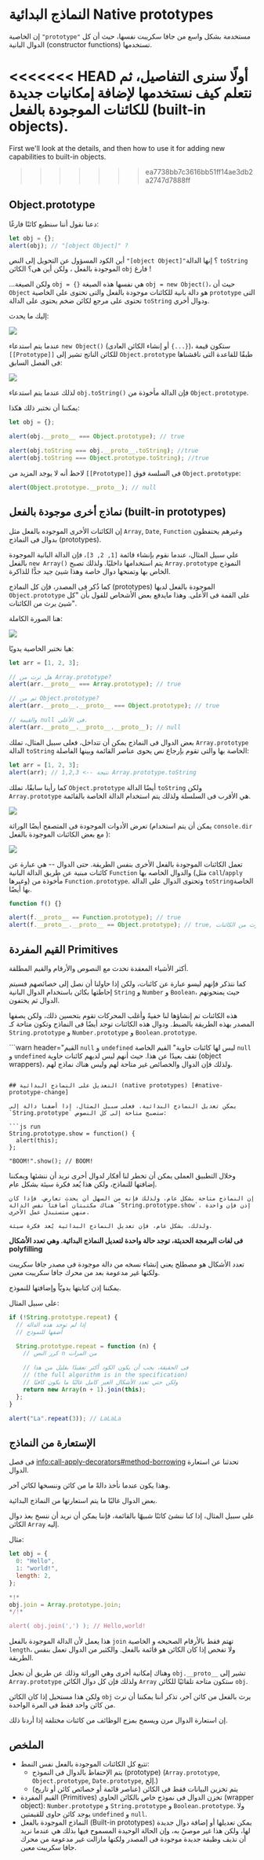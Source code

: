 # النماذج البدائية Native prototypes

إن الخاصية `"prototype"` مستخدمة بشكل واسع من جافا سكريبت نفسها، حيث أن كل الدوال البانية (constructor functions) تستخدمها.

<<<<<<< HEAD
أولًا سنرى التفاصيل، ثم نتعلم كيف نستخدمها لإضافة إمكانيات جديدة للكائنات الموجودة بالفعل (built-in objects).
=======
First we'll look at the details, and then how to use it for adding new capabilities to built-in objects.
>>>>>>> ea7738bb7c3616bb51ff14ae3db2a2747d7888ff

## Object.prototype

دعنا نقول أننا سنطبع كائنًا فارغًا:

```js run
let obj = {};
alert(obj); // "[object Object]" ?
```

أين الكود المسؤول عن التحويل إلى النص `"[object Object]"`؟ إنها الدالة `toString` الموجودة بالفعل ، ولكن أين هى؟ الكائن `obj` فارغ !

...ولكن الصيغة `obj = {}` هي نفسها هذه الصيغة `obj = new Object()`، حيث أن `Object` هو دالة بانية للكائنات موجودة بالفعل والتى تحتوى على الخاصية `prototype` التى تحتوى على مرجع لكائن ضخم يحتوى على الدالة `toString` ودوال أخري.

إليك ما يحدث:

![](object-prototype.svg)

عندما يتم استدعاء `new Object()` (أو إنشاء الكائن العادى `{...}`)، ستكون قيمة `[[Prototype]]` للكائن الناتج تشير إلى `Object.prototype` طبقًا للقاعدة التى ناقشناها فى الفصل السابق:

![](object-prototype-1.svg)

لذلك عندما يتم استدعاء `obj.toString()` فإن الدالة مأخوذة من `Object.prototype`.

يمكننا أن نختبر ذلك هكذا:

```js run
let obj = {};

alert(obj.__proto__ === Object.prototype); // true

alert(obj.toString === obj.__proto__.toString); //true
alert(obj.toString === Object.prototype.toString); //true
```

لاحظ أنه لا يوجد المزيد من `[[Prototype]]` فى السلسة فوق `Object.prototype`:

```js run
alert(Object.prototype.__proto__); // null
```

## نماذج أخرى موجودة بالفعل (built-in prototypes)

إن الكائنات الأخرى الموجوده بالفعل مثل `Array`, `Date`, `Function` وغيرهم يحتفظون بدوال فى النماذج (prototypes).

علي سبيل المثال، عندما نقوم بإنشاء قائمة `[1, 2, 3]`، فإن الدالة البانية الموجودة بالفعل `new Array()` يتم استخدامها داخليًا. ولذلك تصبح `Array.prototype` النموذج الخاص بها وتمنحها دوال خاصة وهذا شيئ جيد جدًّا للذاكرة.

كما ذُكر فى المصدر، فإن كل النماذج (prototypes) الموجودة بالفعل لديها `Object.prototype` على القمة فى الأعلى. وهذا مايدفع بعض الأشخاص للقول بأن "كل شيئ يرث من الكائنات".

هنا الصورة الكاملة:

![](native-prototypes-classes.svg)

هيا نختبر الخاصية يدويًا:

```js run
let arr = [1, 2, 3];

// هل ترث من Array.prototype?
alert(arr.__proto__ === Array.prototype); // true

// ثم من Object.prototype?
alert(arr.__proto__.__proto__ === Object.prototype); // true

// والقيمة null فى الأعلى.
alert(arr.__proto__.__proto__.__proto__); // null
```

بعض الدوال فى النماذج يمكن أن تتداخل، فعلى سبيل المثال، تملك `Array.prototype` الدالة `toString` الخاصة بها والتى تقوم بإرجاع نص يحوى عناصر القائمة وبينها الفاصلة:

```js run
let arr = [1, 2, 3];
alert(arr); // 1,2,3 <-- نتيجة Array.prototype.toString
```

كما رأينا سابقًا، تملك `Object.prototype` أيضًا الدالة `toString` ولكن `Array.prototype` هي الأقرب فى السلسلة ولذلك يتم استخدام الدالة الخاصة بالقائمة.

![](native-prototypes-array-tostring.svg)

تعرض الأدوات الموجودة فى المتصفح أيضًا الوراثة (يمكن أن يتم استخدام `console.dir` مع بعض الكائنات الموجودة بالفعل ):

![](console_dir_array.png)

تعمل الكائنات الموجودة بالفعل الأخرى بنفس الطريقة. حتى الدوال -- هي عبارة عن كائنات مبنية عن طريق الدالة البانية `Function` والدوال الخاصه بها (مثل `call`/`apply` وغيرها) مأخوذة من `Function.prototype`. وتحتوى الدوال على الدالة `toString`الخاصة بها أيضًا.

```js run
function f() {}

alert(f.__proto__ == Function.prototype); // true
alert(f.__proto__.__proto__ == Object.prototype); // true, ترث من الكائنات
```

## القيم المفردة Primitives

أكثر الأشياء المعقدة تحدث مع النصوص والأرقام والقيم المطلقة.

كما نتذكر فإنهم ليسو عبارة عن كائنات، ولكن إذا حاولنا أن نصل إلى خصائصهم فسيتم إحاطتها بكائن باستخدام الدوال البانية `String` و `Number` و `Boolean`، حيث يمنحونهم الدوال ثم يختفون.

هذه الكائنات تم إنشاؤها لنا خفيةً وأغلب المحركات تقوم بتحسين ذلك، ولكن يصفها المصدر بهذه الطريقة بالضبط. ودوال هذه الكائنات توجد أيضًا فى النماذج وتكون متاحة كـ `String.prototype` و `Number.prototype` و `Boolean.prototype`.

```warn header="القيم `null` و `undefined` ليس لها كائنات حاوية"
القيم الخاصة `null` و `undefined` تقف بعيدًا عن هذا. حيث أنهم ليس لديهم كائنات حاوية (object wrappers)، ولذلك فإن الدوال والخصائص غير متاحة لهم وليس هناك نماذج لهم.

````

## التعديل على النماذج البدائية (native prototypes) [#native-prototype-change]

يمكن تعديل النماذج البدائية. فعلى سبيل المثال، إذا أضفنا دالة إلى `String.prototype` ستصبح متاحة إلى كل النصوص:

```js run
String.prototype.show = function() {
  alert(this);
};

"BOOM!".show(); // BOOM!
````

وخلال التطبيق العملى يمكن أن تخطر لنا أفكار لدوال أخرى نريد أن ننشئها ويمكننا إضافتها للنماذج، ولكن هذا يُعد فكرة سيئة بشكل عام.

```warn
إن النماذج متاحة بشكل عام، ولذلك فإنه من السهل أن يحدث تعارض. فإذا كان هناك مكتبتان أضافتا نفس الدالة `String.prototype.show`، إذن فإن واحدة منهن ستستبدل عمل الأخرى.

ولذلك، بشكل عام، فإن تعديل النماذج البدائية يُعد فكرة سيئة.
```

**فى لغات البرمجة الحديثة، توجد حالة واحدة لتعديل النماذج البدائية. وهي تعدد الأشكال polyfilling**

تعدد الأشكال هو مصطلح يعني إنشاء نسخه من دالة موجودة فى مصدر جافا سكريبت ولكنها غير مدعومة بعد من محرك جافا سكريبت معين.

يمكننا إذن كتابتها يدويّاً وإضافتها للنموذج.

على سبيل المثال:

```js run
if (!String.prototype.repeat) {
  // إذا لم توجد هذه الدالة
  // أضفها للنموذج

  String.prototype.repeat = function (n) {
    // كرر النص n من المرات

    // فى الحقيقة، يجب أن يكون الكود أكثر تعقيدًا بقليل من هذا
    // (the full algorithm is in the specification)
    // ولكن حتي تعدد الأشكال الغير كامل غالبًا ما يكون كافيًا
    return new Array(n + 1).join(this);
  };
}

alert("La".repeat(3)); // LaLaLa
```

## الإستعارة من النماذج

فى فصل <info:call-apply-decorators#method-borrowing> تحدثنا عن استعارة الدوال.

وهذا يكون عندما نأخذ دالةً ما من كائن وننسخها لكائن آخر.

بعض الدوال غالبًا ما يتم استعارتها من النماذج البدائية.

على سبيل المثال، إذا كنا ننشئ كائنًا شبيهًا بالقائمة، فإننا يمكن أن نريد أن ننسخ بعذ دوال الكائن `Array` إليه.

مثال:

```js run
let obj = {
  0: "Hello",
  1: "world!",
  length: 2,
};

*!*
obj.join = Array.prototype.join;
*/!*

alert( obj.join(',') ); // Hello,world!
```

هذا يعمل لأن الدالة الموجودة بالفعل `join` تهتم فقط بالأرقام الصحيحه و الخاصية `length`، ولا تفحص إذا كان الكائن هو قائمة بالفعل. والكثير من الدوال تعمل بنفس الطريقة.

وهناك إمكانية أخرى وهي الوراثة وذلك عن طريق أن نجعل `obj.__proto__` تشير إلى `Array.prototype` ولذلك فإن كل دوال الكائن `Array` ستكون متاحة تلقائيًا للكائن `obj`.

ولكن هذا مستحيل إذا كان الكائن `obj` يرث بالفعل من كائن آخر، تذكر أننا يمكننا أن نرث من كائن واحد فقط فى المرة الواحدة.

إن استعارة الدوال مرن ويسمح بمزج الوظائف من كائنات مختلفة إذا أردنا ذلك.

## الملخص

- تتبع كل الكائنات الموجودة بالفعل نفس النمط:
  - يتم الإحتفاظ بالدوال فى النموذج (prototype) (`Array.prototype`, `Object.prototype`, `Date.prototype`, إلخ.)
  - يتم تخزين البيانات فقط فى الكائن (عناصر قائمة أو خصائص كائن أو تاريخ)
- القيم المفردة (Primitives) تخزن الدوال فى نموذج خاص بالكائن الحاوي (wrapper object): `Number.prototype` و `String.prototype` و `Boolean.prototype`. ولا يوجد كائن حاوى للقيمتين `undefined` و `null`.
- النماذج الموجودة بالفعل (Built-in prototypes) يمكن تعديلها أو إضافة دوال جديدة لها، ولكن هذا غير موصيً به، وإن الحالة الوحيدة المسموح فيها بذلك هي عندما نريد أن نذيف وظيفة جديدة موجودة فى المصدر ولكنها مازالت غير مدعومة من محرك جافا سكريبت معين.
